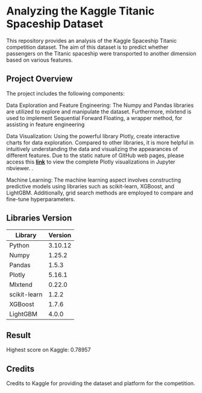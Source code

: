 # Analyzing the Kaggle Titanic Spaceship Dataset

This repository provides an analysis of the Kaggle Spaceship Titanic competition dataset. The aim of this dataset is to predict whether passengers on the Titanic spaceship were transported to another dimension based on various features.

## Project Overview

The project includes the following components:

Data Exploration and Feature Engineering: The Numpy and Pandas libraries are utilized to explore and manipulate the dataset. Furthermore, mlxtend is used to implement Sequential Forward Floating, a wrapper method, for assisting in feature engineering

Data Visualization: Using the powerful library Plotly, create interactive charts for data exploration. Compared to other libraries, it is more helpful in intuitively understanding the data and visualizing the appearances of different features. Due to the static nature of GitHub web pages, please access this **[link](https://nbviewer.org/github/TicyYang/kaggle_spaceship_titanic_analysis/blob/main/spaceship_titanic_analysis.ipynb)** to view the complete Plotly visualizations in Jupyter nbviewer. .

Machine Learning: The machine learning aspect involves constructing predictive models using libraries such as scikit-learn, XGBoost, and LightGBM. Additionally, grid search methods are employed to compare and fine-tune hyperparameters.

## Libraries Version
| Library      | Version |
| ---          | ---     |
| Python       | 3.10.12 |
| Numpy        | 1.25.2  |
| Pandas       | 1.5.3   |
| Plotly       | 5.16.1  |
| Mlxtend      | 0.22.0  |
| scikit-learn | 1.2.2   |
| XGBoost      | 1.7.6   |
| LightGBM     | 4.0.0   |

## Result
Highest score on Kaggle: 0.78957

## Credits
Credits to Kaggle for providing the dataset and platform for the competition.

